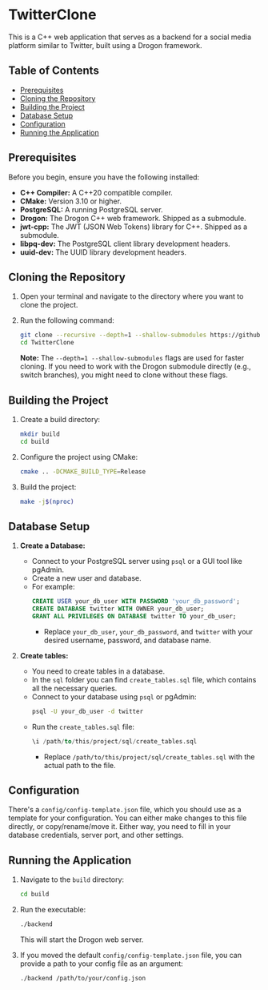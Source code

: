 # TwitterClone

This is a C++ web application that serves as a backend for a social media platform similar to Twitter, built using a Drogon framework.

## Table of Contents

- [Prerequisites](#prerequisites)
- [Cloning the Repository](#cloning-the-repository)
- [Building the Project](#building-the-project)
- [Database Setup](#database-setup)
- [Configuration](#configuration)
- [Running the Application](#running-the-application)

## Prerequisites

Before you begin, ensure you have the following installed:

- **C++ Compiler:** A C++20 compatible compiler.
- **CMake:** Version 3.10 or higher.
- **PostgreSQL:** A running PostgreSQL server.
- **Drogon:** The Drogon C++ web framework. Shipped as a submodule.
- **jwt-cpp:** The JWT (JSON Web Tokens) library for C++. Shipped as a submodule.
- **libpq-dev:** The PostgreSQL client library development headers.
- **uuid-dev:** The UUID library development headers.

## Cloning the Repository

1. Open your terminal and navigate to the directory where you want to clone the project.
2. Run the following command:

    ```bash
    git clone --recursive --depth=1 --shallow-submodules https://github.com/1Kuso4ek1/TwitterClone.git
    cd TwitterClone
    ```

    **Note:** The `--depth=1 --shallow-submodules` flags are used for faster cloning. If you need to work with the Drogon submodule directly (e.g., switch branches), you might need to clone without these flags.

## Building the Project

1. Create a build directory:

    ```bash
    mkdir build
    cd build
    ```

2. Configure the project using CMake:

    ```bash
    cmake .. -DCMAKE_BUILD_TYPE=Release
    ```

3. Build the project:

    ```bash
    make -j$(nproc)
    ```

## Database Setup

1. **Create a Database:**
   - Connect to your PostgreSQL server using `psql` or a GUI tool like pgAdmin.
   - Create a new user and database.
   - For example:
       ```sql
       CREATE USER your_db_user WITH PASSWORD 'your_db_password';
       CREATE DATABASE twitter WITH OWNER your_db_user;
       GRANT ALL PRIVILEGES ON DATABASE twitter TO your_db_user;
       ```
      - Replace `your_db_user`, `your_db_password`, and `twitter` with your desired username, password, and database name.

2. **Create tables:**
   - You need to create tables in a database.
   - In the `sql` folder you can find `create_tables.sql` file, which contains all the necessary queries.
   - Connect to your database using `psql` or pgAdmin:
       ```bash
       psql -U your_db_user -d twitter
       ```
   - Run the `create_tables.sql` file:
       ```sql
       \i /path/to/this/project/sql/create_tables.sql
       ```
      - Replace `/path/to/this/project/sql/create_tables.sql` with the actual path to the file.

## Configuration

There's a `config/config-template.json` file, which you should use as a template for your configuration. You can either make changes to this file directly, or copy/rename/move it. Either way, you need to fill in your database credentials, server port, and other settings.

## Running the Application

1. Navigate to the `build` directory:

    ```bash
    cd build
    ```

2. Run the executable:

    ```bash
    ./backend
    ```

    This will start the Drogon web server.

3. If you moved the default `config/config-template.json` file, you can provide a path to your config file as an argument:

    ```bash
    ./backend /path/to/your/config.json
    ```
